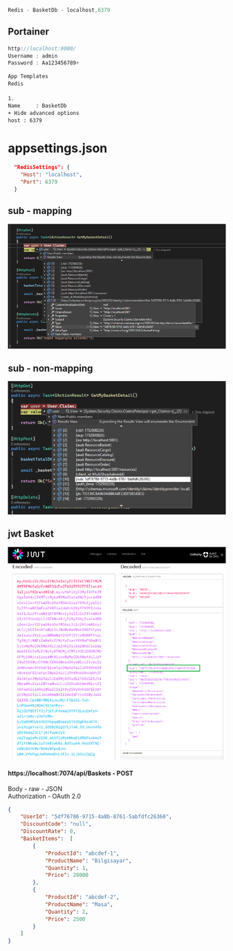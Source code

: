 ```cs
Redis - BasketDb - localhost,6379
```

## Portainer
```cs
http://localhost:9000/
Username : admin
Password : Aa123456789+
```

```bash
App Templates
Redis

1.
Name     : BasketDb
+ Hide advanced options
host : 6379
```

# appsettings.json
```json
  "RedisSettings": {
    "Host": "localhost",
    "Port": 6379
  }
```

## sub - mapping
![](https://raw.githubusercontent.com/AtakanTurgut/MultiShop/main/images/jwtMappingSub.png)

## sub - non-mapping
![](https://raw.githubusercontent.com/AtakanTurgut/MultiShop/main/images/jwtNon_MappingSub.png)

## jwt Basket
![](https://raw.githubusercontent.com/AtakanTurgut/MultiShop/main/images/jwtBasket.PNG)

#### https://localhost:7074/api/Baskets - POST
Body - raw - JSON <br />
Authorization - OAuth 2.0
```json
{
    "UserId": "5df76786-9715-4a8b-8761-5abfdfc26360",
    "DiscountCode": "null",
    "DiscountRate": 0,
    "BasketItems":  [
        {
            "ProductId": "abcdef-1",
            "ProductName": "Bilgisayar",
            "Quantity": 1,
            "Price": 28000
        },
        {
            "ProductId": "abcdef-2",
            "ProductName": "Masa",
            "Quantity": 2,
            "Price": 2500
        }
    ]
}
```